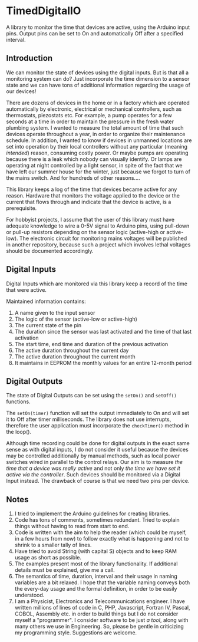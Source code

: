 # TimedDigitalIO
A library to monitor the time that devices are active, using the Arduino input pins. Output pins can be set to On and automatically Off after a specified interval.

## Introduction
We can monitor the state of devices using the digital inputs. But is that all a monitoring system can do? Just incorporate the time dimension to a sensor state and we can have tons of additional information regarding the usage of our devices!

There are dozens of devices in the home or in a factory which are operated automatically by electronic, electrical or mechanical controllers, such as thermostats, piezostats etc. For example, a pump operates for a few seconds at a time in order to maintain the pressure in the fresh water plumbing system. I wanted to measure the total amount of time that such devices operate throughout a year, in order to organize their maintenance schedule. In addition, I wanted to know if devices in unmanned locations are set into operation by their local controllers without any particular (meaning _intended_) reason, consuming costly power. Or maybe pumps are operating because there is a leak which nobody can visually identify. Or lamps are operating at night controlled by a light sensor, in spite of the fact that we have left our summer house for the winter, just because we forgot to turn of the mains switch. And for hundreds of other reasons....

This library keeps a log of the time that devices became active for any reason. Hardware that monitors the voltage applied to the device or the current that flows through and indicate that the device is active, is a prerequisite. 

For hobbyist projects, I assume that the user of this library must have adequate knowledge to wire a 0-5V signal to Arduino pins, using pull-down or pull-up resistors depending on the sensor logic (active-high or active-low). The electronic circuit for monitoring mains voltages will be published in another repository, because such a project which involves lethal voltages should be documented accordingly.    

## Digital Inputs
Digital Inputs which are monitored via this library keep a record of the time that were active.


Maintained information contains:

1. A name given to the input sensor
2. The logic of the sensor (active-low or active-high)
3. The current state of the pin
4. The duration since the sensor was last activated and the time of that last activation
5. The start time, end time and duration of the previous activation
6. The active duration throughout the current day 
7. The active duration throughout the current month
8. It maintains in EEPROM the monthly values for an entire 12-month period

## Digital Outputs
The state of Digital Outputs can be set using the `setOn()` and `setOff()` functions.

The `setOn(timer)` function will set the output immediately to On and will set it to Off after timer milliseconds. The library does not use interrupts, therefore the user application must incorporate the `checkTimer()` method in the loop().

Although time recording could be done for digital outputs in the exact same sense as with digital inputs, I do not consider it useful because the devices may be controlled additionally by manual methods, such as local power switches wired in parallel to the control relays. Our aim is to measure _the time that a device was really active_ and not only _the time we have set it active via the controller_.  Such devices should be monitored via a Digital Input instead. The drawback of course is that we need two pins per device.  

## Notes
1. I tried to implement the Arduino guidelines for creating libraries.
2. Code has tons of comments, sometimes redundant. Tried to explain things without having to read from start to end.
3. Code is written with the aim to help the reader (which could be myself, in a few hours from now) to follow exactly what is happening and not to shrink to a smaller tally of lines.
4. Have tried to avoid String (with capital S) objects and to keep RAM usage as short as possible.
5. The examples present most of the library functionality. If additional details must be explained, give me a call. 
6. The semantics of time, duration, interval and their usage in naming variables are a bit relaxed. I hope that the variable naming conveys both the every-day usage and the formal definition, in order to be easily understood.
7. I am a Physicist, Electronics and Telecommunications engineer. I have written millions of lines of code in C, PHP, Javascript, Fortran IV, Pascal, COBOL, Assembly etc. in order to build things but I do not consider myself a "programmer". I consider software to be just _a tool_, along with many others we use in Engineering. So, please be gentle in criticizing my programming style. Suggestions are welcome.
    
